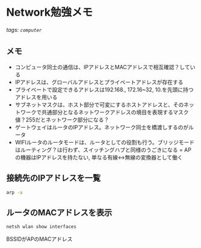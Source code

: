 # Network勉強メモ

###### tags: `computer`

## メモ
* コンピュータ同士の通信は、IPアドレスとMACアドレスで相互確認？している
* IPアドレスは、グローバルアドレスとプライベートアドレスが存在する　
* プライベートで設定できるアドレスは192.168., 172.16~32, 10.を先頭に持つアドレスを用いる
* サブネットマスクは、ホスト部分で可変にするホストアドレスと、そのネットワークで共通部分となるネットワークアドレスの境目を表現するマスク値？255だとネットワーク部分になる？
* ゲートウェイはルータのIPアドレス。ネットワーク同士を橋渡しするのがルータ
* WIFIルータのルータモードは、ルータとしての役割も行う。ブリッジモードはルーティング？は行わず、スイッチングハブと同様のうごきになる = APの機器はIPアドレスを持たない, 単なる有線<->無線の変換器として働く

## 接続先のIPアドレスを一覧
```bash
arp -a
```

## ルータのMACアドレスを表示
```bash
netsh wlan show interfaces
```

BSSIDがAPのMACアドレス